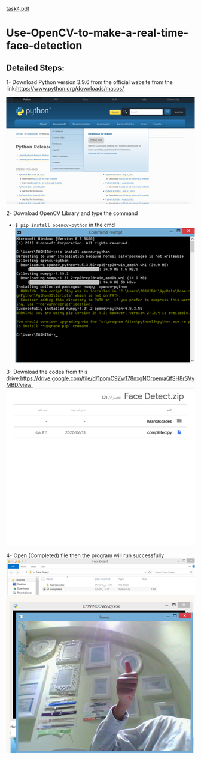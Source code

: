 [task4.pdf](https://github.com/bedaromar/Use-OpenCV-to-make-a-real-time-face-detection/files/7003918/task4.pdf)
# Use-OpenCV-to-make-a-real-time-face-detection

## Detailed Steps:

1- Download Python version 3.9.6 from the official website from the link:https://www.python.org/downloads/macos/

![Circuit Diagram](https://github.com/bedaromar/Use-OpenCV-to-make-a-real-time-face-detection/blob/main/screenshot/Screenshot%201443-01-10%20at%2004.43.51.png)

2- Download OpenCV Library and type the command 
 -  `$ pip install opencv-python`
in the cmd
![Circuit Diagram](https://github.com/bedaromar/Use-OpenCV-to-make-a-real-time-face-detection/blob/main/screenshot/Screenshot%201443-01-10%20at%2004.46.30.png)

3- Download the codes from this drive:https://drive.google.com/file/d/1pomC9Zw178nxgNOrpemaQfSH8rSVyMBD/view 
![Circuit Diagram](https://github.com/bedaromar/Use-OpenCV-to-make-a-real-time-face-detection/blob/main/screenshot/Screenshot%201443-01-10%20at%2004.47.43.png)

4- Open (Completed) file
then the program will run successfully
![Circuit Diagram](https://github.com/bedaromar/Use-OpenCV-to-make-a-real-time-face-detection/blob/main/screenshot/Screenshot%201443-01-10%20at%2004.49.31.png)
